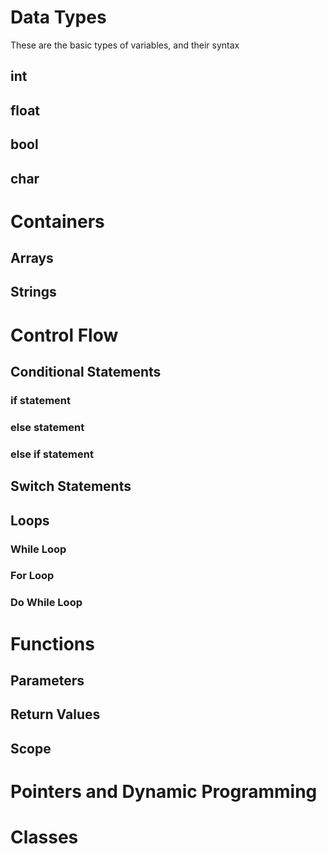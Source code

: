 # Data Types
These are the basic types of variables, and their syntax
## int

## float

## bool

## char

# Containers

## Arrays

## Strings

# Control Flow

## Conditional Statements

### if statement

### else statement

### else if statement

## Switch Statements

## Loops

### While Loop

### For Loop

### Do While Loop

# Functions

## Parameters

## Return Values

## Scope

# Pointers and Dynamic Programming

# Classes